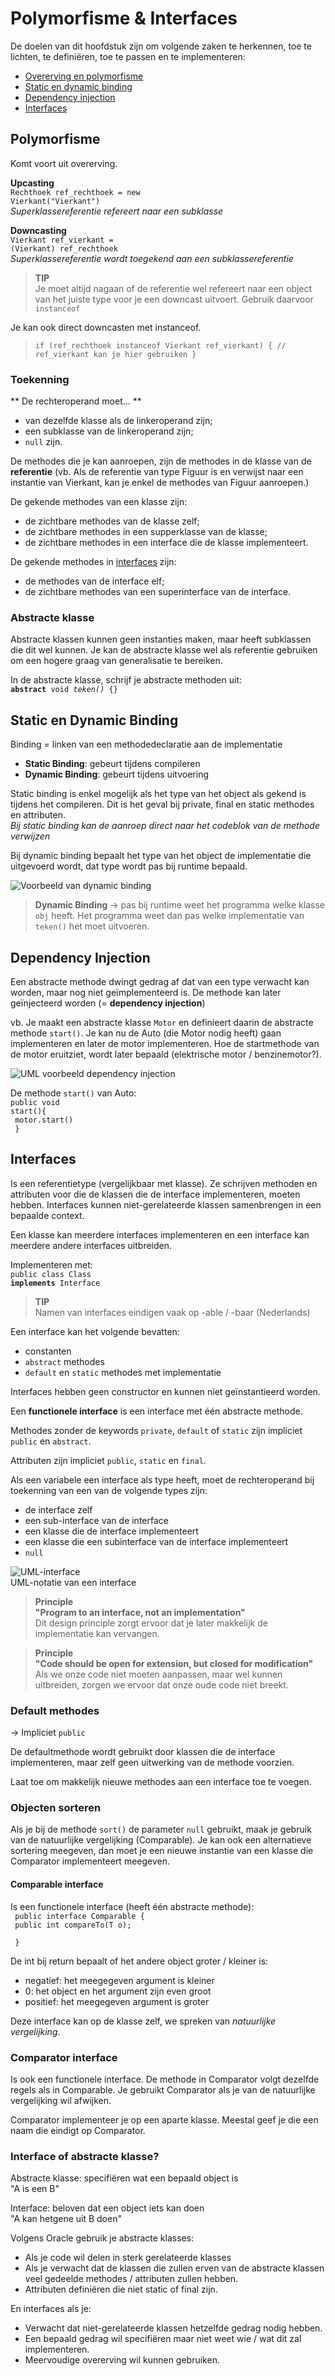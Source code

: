 # Polymorfisme & Interfaces

De doelen van dit hoofdstuk zijn om volgende zaken te herkennen, toe te lichten, te definiëren, toe te passen en te implementeren:

- [Overerving en polymorfisme](#polymorfisme)
- [Static en dynamic binding](#static-en-dynamic-binding)
- [Dependency injection](#dependency-injection)
- [Interfaces](#interfaces)

## Polymorfisme

Komt voort uit overerving.

**Upcasting** <br>
<code>Rechthoek ref_rechthoek =  new Vierkant("Vierkant")</code> <br>
*Superklassereferentie refereert naar een subklasse*

**Downcasting** <br>
<code>Vierkant ref_vierkant = (Vierkant) ref_rechthoek</code> <br>
*Superklassereferentie wordt toegekend aan een subklassereferentie*

> **TIP** <br> Je moet altijd nagaan of de referentie wel refereert naar een object van het juiste type voor je een downcast uitvoert. Gebruik daarvoor <code>instanceof</code>

Je kan ook direct downcasten met instanceof.

> <code>if (ref_rechthoek instanceof Vierkant ref_vierkant) {
    // ref_vierkant kan je hier gebruiken
    } </code>

### Toekenning

** De rechteroperand moet... **
- van dezelfde klasse als de linkeroperand zijn;
- een subklasse van de linkeroperand zijn;
- <code>null</code> zijn.

De methodes die je kan aanroepen, zijn de methodes in de klasse van de **referentie** (vb. Als de referentie van type Figuur is en verwijst naar een instantie van Vierkant, kan je enkel de methodes van Figuur aanroepen.)

De gekende methodes van een klasse zijn:
- de zichtbare methodes van de klasse zelf;
- de zichtbare methodes in een supperklasse van de klasse;
- de zichtbare methodes in een interface die de klasse implementeert.

De gekende methodes in [interfaces](#interfaces) zijn:
- de methodes van de interface elf;
- de zichtbare methodes van een superinterface van de interface.

### Abstracte klasse

Abstracte klassen kunnen geen instanties maken, maar heeft subklassen die dit wel kunnen. Je kan de abstracte klasse wel als referentie gebruiken om een hogere graag van generalisatie te bereiken.

In de abstracte klasse, schrijf je abstracte methoden uit: <br> <code>**abstract** void *teken()* {}</code>

## Static en Dynamic Binding

Binding = linken van een methodedeclaratie aan de implementatie

- **Static Binding**: gebeurt tijdens compileren
- **Dynamic Binding**: gebeurt tijdens uitvoering

Static binding is enkel mogelijk als het type van het object als gekend is tijdens het compileren. Dit is het geval bij private, final en static methodes en attributen. <br> *Bij static binding kan de aanroep direct naar het codeblok van de methode verwijzen*

Bij dynamic binding bepaalt het type van het object de implementatie die uitgevoerd wordt, dat type wordt pas bij runtime bepaald.

![Voorbeeld van dynamic binding](./img/h02/Dynamic%20Binding.png)
> **Dynamic Binding** -> pas bij runtime weet het programma welke klasse `obj` heeft. Het programma weet dan pas welke implementatie van `teken()` het moet uitvoeren.

## Dependency Injection

Een abstracte methode dwingt gedrag af dat van een type verwacht kan worden, maar nog niet geïmplementeerd is. De methode kan later geïnjecteerd worden (= **dependency injection**)

vb. Je maakt een abstracte klasse `Motor` en definieert daarin de abstracte methode `start()`. Je kan nu de Auto (die Motor nodig heeft) gaan implementeren en later de motor implementeren. Hoe de startmethode van de motor eruitziet, wordt later bepaald (elektrische motor / benzinemotor?).

![UML voorbeeld dependency injection](./img/h02/Autovoorbeeld.png)

De methode `start()` van Auto:<br>
<code>public void start(){<br>
    motor.start()<br>
    }</code>

## Interfaces

Is een referentietype (vergelijkbaar met klasse). Ze schrijven methoden en attributen voor die de klassen die de interface implementeren, moeten hebben. Interfaces kunnen niet-gerelateerde klassen samenbrengen in een bepaalde context.

Een klasse kan meerdere interfaces implementeren en een interface kan meerdere andere interfaces uitbreiden.

Implementeren met: <br> <code>public class Class **implements** Interface</code>

> **TIP** <br> Namen van interfaces eindigen vaak op -able / -baar (Nederlands)

Een interface kan het volgende bevatten:
- constanten
- `abstract` methodes
- `default` en `static` methodes met implementatie

Interfaces hebben geen constructor en kunnen niet geïnstantieerd worden.

Een **functionele interface** is een interface met één abstracte methode.

Methodes zonder de keywords `private`, `default` of `static` zijn impliciet `public` en `abstract`.

Attributen zijn impliciet `public`, `static` en `final`.

Als een variabele een interface als type heeft, moet de rechteroperand bij toekenning van een van de volgende types zijn:
- de interface zelf
- een sub-interface van de interface
- een klasse die de interface implementeert
- een klasse die een subinterface van de interface implementeert
- `null`

![UML-interface](./img/h02/UML-interface.png) <br> UML-notatie van een interface

> **Principle** <br> <strong> "Program to an interface, not an implementation" </strong> <br> Dit design principle zorgt ervoor dat je later makkelijk de implementatie kan vervangen.

> **Principle** <br> <strong> "Code should be open for extension, but closed for modification" </strong> <br> Als we onze code niet moeten aanpassen, maar wel kunnen uitbreiden, zorgen we ervoor dat onze oude code niet breekt.



### Default methodes

-> Impliciet `public`

De defaultmethode wordt gebruikt door klassen die de interface implementeren, maar zelf geen uitwerking van de methode voorzien.

Laat toe om makkelijk nieuwe methodes aan een interface toe te voegen.

### Objecten sorteren

Als je bij de methode `sort()` de parameter `null` gebruikt, maak je gebruik van de natuurlijke vergelijking (Comparable). Je kan ook een alternatieve sortering meegeven, dan moet je een nieuwe instantie van een klasse die Comparator implementeert meegeven.

#### Comparable interface

Is een functionele interface (heeft één abstracte methode): <br>
<code> public interface Comparable<T> { <br>
    public int compareTo(T o); <br>
} </code>

De int bij return bepaalt of het andere object groter / kleiner is:
- negatief: het meegegeven argument is kleiner
- 0: het object en het argument zijn even groot
- positief: het meegegeven argument is groter

Deze interface kan op de klasse zelf, we spreken van *natuurlijke vergelijking*.

### Comparator interface

Is ook een functionele interface. De methode in Comparator volgt dezelfde regels als in Comparable. Je gebruikt Comparator als je van de natuurlijke vergelijking wil afwijken.

Comparator implementeer je op een aparte klasse. Meestal geef je die een naam die eindigt op Comparator.

### Interface of abstracte klasse?

Abstracte klasse: specifiëren wat een bepaald object is <br>
"A is een B"

Interface: beloven dat een object iets kan doen <br>
"A kan hetgene uit B doen"

Volgens Oracle gebruik je abstracte klasses:
- Als je code wil delen in sterk gerelateerde klasses
- Als je verwacht dat de klassen die zullen erven van de abstracte klassen veel gedeelde methodes / attributen zullen hebben.
- Attributen definiëren die niet static of final zijn.

En interfaces als je:
- Verwacht dat niet-gerelateerde klassen hetzelfde gedrag nodig hebben.
- Een bepaald gedrag wil specifiëren maar niet weet wie / wat dit zal implementeren.
- Meervoudige overerving wil kunnen gebruiken.